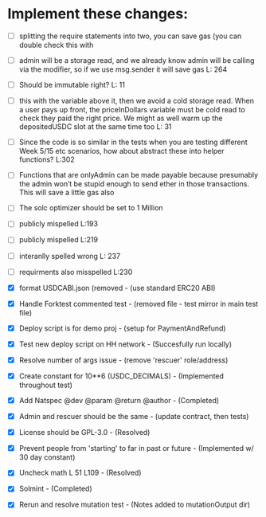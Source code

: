 # Implement these changes:

- [ ] splitting the require statements into two, you can save gas (you can double check this with

- [ ] admin will be a storage read, and we already know admin will be calling via the modifier, so if we use msg.sender it will save gas L: 264
- [ ] Should be immutable right? L: 11
- [ ] this with the variable above it, then we avoid a cold storage read. When a user pays up front, the priceInDollars variable must be cold read to check they paid the right price. We might as well warm up the depositedUSDC slot at the same time too L: 31

- [ ] Since the code is so similar in the tests when you are testing different Week 5/15 etc scenarios, how about abstract these into helper functions? L:302

- [ ] Functions that are onlyAdmin can be made payable because presumably the admin won’t be stupid enough to send ether in those transactions. This will save a little gas also
- [ ] The solc optimizer should be set to 1 Million

- [ ] publicly mispelled L:193
- [ ] publicly mispelled L:219
- [ ] interanlly spelled wrong L: 237
- [ ] requirments also misspelled L:230



- [x] format USDCABI.json (removed                              - (use standard ERC20 ABI)
- [x] Handle Forktest commented test                            - (removed file - test mirror in main test file)
- [x] Deploy script is for demo proj                            - (setup for PaymentAndRefund)
- [x] Test new deploy script on HH network                      - (Succesfully run locally)
- [x] Resolve number of args issue                              - (remove 'rescuer' role/address)
- [x] Create constant for 10**6 (USDC_DECIMALS)                 - (Implemented throughout test)
- [x] Add Natspec @dev @param @return @author                   - (Completed)
- [x] Admin and rescuer should be the same                      - (update contract, then tests)
- [x] License should be GPL-3.0                                 - (Resolved)
- [x] Prevent people from 'starting' to far in past or future   - (Implemented w/ 30 day constant)
- [x] Uncheck math L 51 L109                                    - (Resolved)
- [x] Solmint                                                   - (Completed)
- [x] Rerun and resolve mutation test                           - (Notes added to mutationOutput dir)
